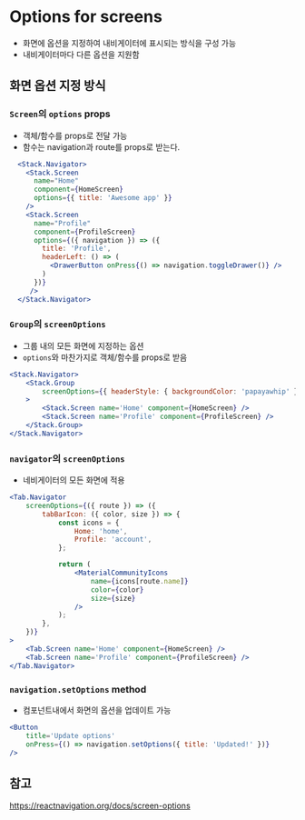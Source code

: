 # Options for screens

- 화면에 옵션을 지정하여 내비게이터에 표시되는 방식을 구성 가능
- 내비게이터마다 다른 옵션을 지원함

## 화면 옵션 지정 방식

### `Screen`의 `options` props

- 객체/함수를 props로 전달 가능
- 함수는 navigation과 route를 props로 받는다.

```jsx
  <Stack.Navigator>
    <Stack.Screen
      name="Home"
      component={HomeScreen}
      options={{ title: 'Awesome app' }}
    />
    <Stack.Screen
      name="Profile"
      component={ProfileScreen}
      options={({ navigation }) => ({
        title: 'Profile',
        headerLeft: () => (
          <DrawerButton onPress{() => navigation.toggleDrawer()} />
        )
      })}
     />
  </Stack.Navigator>
```

### `Group`의 `screenOptions`

- 그룹 내의 모든 화면에 지정하는 옵션
- `options`와 마찬가지로 객체/함수를 props로 받음

```jsx
<Stack.Navigator>
	<Stack.Group
		screenOptions={{ headerStyle: { backgroundColor: 'papayawhip' } }}
	>
		<Stack.Screen name='Home' component={HomeScreen} />
		<Stack.Screen name='Profile' component={ProfileScreen} />
	</Stack.Group>
</Stack.Navigator>
```

### `navigator`의 `screenOptions`

- 네비게이터의 모든 화면에 적용

```jsx
<Tab.Navigator
	screenOptions={({ route }) => ({
		tabBarIcon: ({ color, size }) => {
			const icons = {
				Home: 'home',
				Profile: 'account',
			};

			return (
				<MaterialCommunityIcons
					name={icons[route.name]}
					color={color}
					size={size}
				/>
			);
		},
	})}
>
	<Tab.Screen name='Home' component={HomeScreen} />
	<Tab.Screen name='Profile' component={ProfileScreen} />
</Tab.Navigator>
```

### `navigation.setOptions` method

- 컴포넌트내에서 화면의 옵션을 업데이트 가능

```jsx
<Button
	title='Update options'
	onPress={() => navigation.setOptions({ title: 'Updated!' })}
/>
```

## 참고

https://reactnavigation.org/docs/screen-options
